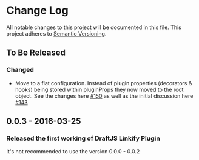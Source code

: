 # Change Log

All notable changes to this project will be documented in this file.
This project adheres to [Semantic Versioning](http://semver.org/).

## To Be Released

### Changed

- Move to a flat configuration. Instead of plugin properties (decorators & hooks) being stored within pluginProps they now moved to the root object. See the changes here [#150](https://github.com/draft-js-plugins/draft-js-plugins/pull/150/files) as well as the initial discussion here [#143](https://github.com/draft-js-plugins/draft-js-plugins/issues/143)

## 0.0.3 - 2016-03-25
### Released the first working of DraftJS Linkify Plugin

It's not recommended to use the version 0.0.0 - 0.0.2
